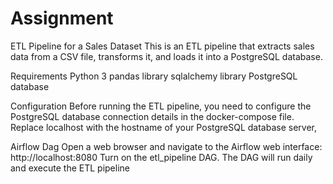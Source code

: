 # Assignment
ETL Pipeline for a Sales Dataset
This is an ETL pipeline that extracts sales data from a CSV file, transforms it, and loads it into a PostgreSQL database.

Requirements
Python 3
pandas library
sqlalchemy library
PostgreSQL database

Configuration
Before running the ETL pipeline, you need to configure the PostgreSQL database connection details in the docker-compose file.
Replace localhost with the hostname of your PostgreSQL database server,

Airflow Dag
Open a web browser and navigate to the Airflow web interface: http://localhost:8080
Turn on the etl_pipeline DAG.
The DAG will run daily and execute the ETL pipeline